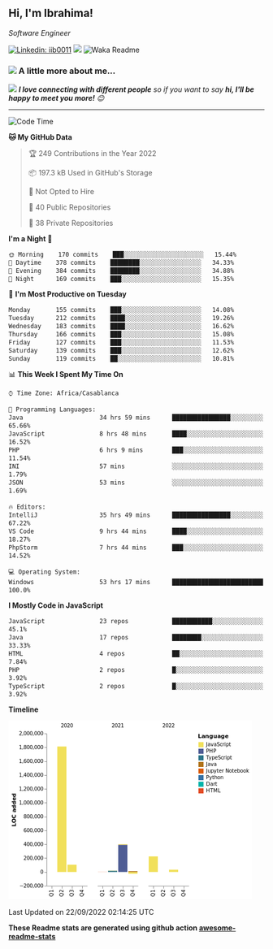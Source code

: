 <h2>Hi, I'm Ibrahima! </h2>
<p><em>Software Engineer 
</em></p>


[![Linkedin: iib0011](https://img.shields.io/badge/-iib0011-blue?style=flat-square&logo=Linkedin&logoColor=white&link=https://www.linkedin.com/in/iib0011/)](https://www.linkedin.com/in/iib0011/)
![](https://visitor-badge.glitch.me/badge?page_id=iib0011)
![Waka Readme](https://github.com/iib0011/iib0011/workflows/Waka%20Readme/badge.svg)


### <img src="https://media.giphy.com/media/VgCDAzcKvsR6OM0uWg/giphy.gif" width="50"> A little more about me...  


<img src="https://media.giphy.com/media/LnQjpWaON8nhr21vNW/giphy.gif" width="60"> <em><b>I love connecting with different people</b> so if you want to say <b>hi, I'll be happy to meet you more!</b> 😊</em>

---
<!--START_SECTION:waka-->
![Code Time](http://img.shields.io/badge/Code%20Time-1%2C114%20hrs%2036%20mins-blue)

**🐱 My GitHub Data** 

> 🏆 249 Contributions in the Year 2022
 > 
> 📦 197.3 kB Used in GitHub's Storage 
 > 
> 🚫 Not Opted to Hire
 > 
> 📜 40 Public Repositories 
 > 
> 🔑 38 Private Repositories  
 > 
**I'm a Night 🦉** 

```text
🌞 Morning    170 commits    ███░░░░░░░░░░░░░░░░░░░░░░   15.44% 
🌆 Daytime    378 commits    ████████░░░░░░░░░░░░░░░░░   34.33% 
🌃 Evening    384 commits    ████████░░░░░░░░░░░░░░░░░   34.88% 
🌙 Night      169 commits    ███░░░░░░░░░░░░░░░░░░░░░░   15.35%

```
📅 **I'm Most Productive on Tuesday** 

```text
Monday       155 commits    ███░░░░░░░░░░░░░░░░░░░░░░   14.08% 
Tuesday      212 commits    ████░░░░░░░░░░░░░░░░░░░░░   19.26% 
Wednesday    183 commits    ████░░░░░░░░░░░░░░░░░░░░░   16.62% 
Thursday     166 commits    ███░░░░░░░░░░░░░░░░░░░░░░   15.08% 
Friday       127 commits    ███░░░░░░░░░░░░░░░░░░░░░░   11.53% 
Saturday     139 commits    ███░░░░░░░░░░░░░░░░░░░░░░   12.62% 
Sunday       119 commits    ██░░░░░░░░░░░░░░░░░░░░░░░   10.81%

```


📊 **This Week I Spent My Time On** 

```text
⌚︎ Time Zone: Africa/Casablanca

💬 Programming Languages: 
Java                     34 hrs 59 mins      ████████████████░░░░░░░░░   65.66% 
JavaScript               8 hrs 48 mins       ████░░░░░░░░░░░░░░░░░░░░░   16.52% 
PHP                      6 hrs 9 mins        ███░░░░░░░░░░░░░░░░░░░░░░   11.54% 
INI                      57 mins             ░░░░░░░░░░░░░░░░░░░░░░░░░   1.79% 
JSON                     53 mins             ░░░░░░░░░░░░░░░░░░░░░░░░░   1.69%

🔥 Editors: 
IntelliJ                 35 hrs 49 mins      ████████████████░░░░░░░░░   67.22% 
VS Code                  9 hrs 44 mins       ████░░░░░░░░░░░░░░░░░░░░░   18.27% 
PhpStorm                 7 hrs 44 mins       ███░░░░░░░░░░░░░░░░░░░░░░   14.52%

💻 Operating System: 
Windows                  53 hrs 17 mins      █████████████████████████   100.0%

```

**I Mostly Code in JavaScript** 

```text
JavaScript               23 repos            ███████████░░░░░░░░░░░░░░   45.1% 
Java                     17 repos            ████████░░░░░░░░░░░░░░░░░   33.33% 
HTML                     4 repos             ██░░░░░░░░░░░░░░░░░░░░░░░   7.84% 
PHP                      2 repos             █░░░░░░░░░░░░░░░░░░░░░░░░   3.92% 
TypeScript               2 repos             █░░░░░░░░░░░░░░░░░░░░░░░░   3.92%

```


**Timeline**

![Chart not found](https://raw.githubusercontent.com/iib0011/iib0011/master/charts/bar_graph.png) 


 Last Updated on 22/09/2022 02:14:25 UTC
<!--END_SECTION:waka-->

**These Readme stats are generated using github action [awesome-readme-stats](https://github.com/iib0011/waka-readme-stats)**

